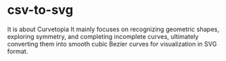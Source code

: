 # csv-to-svg
It is about Curvetopia It mainly focuses on  recognizing geometric shapes, exploring symmetry, and completing incomplete curves, ultimately converting them into smooth cubic Bezier curves for visualization in SVG format.
